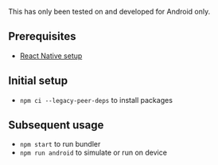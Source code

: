 This has only been tested on and developed for Android only.

## Prerequisites

- [React Native setup](https://reactnative.dev/docs/environment-setup)
## Initial setup
- `npm ci --legacy-peer-deps` to install packages

## Subsequent usage
- `npm start` to run bundler
- `npm run android` to simulate or run on device
